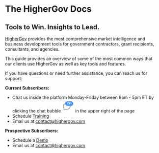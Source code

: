 # The HigherGov Docs

## Tools to Win. Insights to Lead.

[HigherGov](https://www.highergov.com/) provides the most comprehensive market intelligence and business development tools for government contractors, grant recipients, consultants, and agencies. &#x20;

This guide provides an overview of some of the most common ways that our clients use HigherGov as well as key tools and features. &#x20;

If you have questions or need further assistance, you can reach us for support:

**Current Subscribers:**

* Chat us inside the platform Monday-Friday between 9am - 5pm ET by clicking the chat bubble<img src=".gitbook/assets/chat.png" alt="" data-size="line">in the upper right of the page&#x20;
* Schedule [Training](https://www.highergov.com/training)
* Email us at [contact@highergov.com](mailto:contact@highergov.com)

**Prospective Subscribers:**

* Schedule a [Demo](https://www.highergov.com/demo)
* Email us at [contact@highergov.com](mailto:contact@highergov.com)
